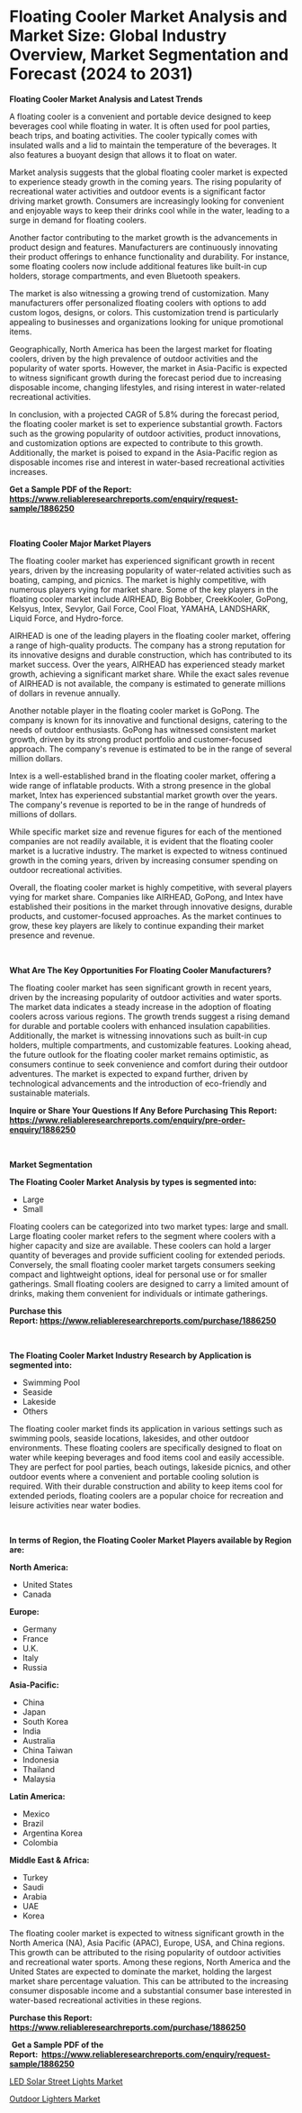 <p><h1>Floating Cooler Market Analysis and Market Size: Global Industry Overview, Market Segmentation and Forecast (2024 to 2031)</h1></p><p><strong>Floating Cooler Market Analysis and Latest Trends</strong></p>
<p><p>A floating cooler is a convenient and portable device designed to keep beverages cool while floating in water. It is often used for pool parties, beach trips, and boating activities. The cooler typically comes with insulated walls and a lid to maintain the temperature of the beverages. It also features a buoyant design that allows it to float on water.</p><p>Market analysis suggests that the global floating cooler market is expected to experience steady growth in the coming years. The rising popularity of recreational water activities and outdoor events is a significant factor driving market growth. Consumers are increasingly looking for convenient and enjoyable ways to keep their drinks cool while in the water, leading to a surge in demand for floating coolers.</p><p>Another factor contributing to the market growth is the advancements in product design and features. Manufacturers are continuously innovating their product offerings to enhance functionality and durability. For instance, some floating coolers now include additional features like built-in cup holders, storage compartments, and even Bluetooth speakers.</p><p>The market is also witnessing a growing trend of customization. Many manufacturers offer personalized floating coolers with options to add custom logos, designs, or colors. This customization trend is particularly appealing to businesses and organizations looking for unique promotional items.</p><p>Geographically, North America has been the largest market for floating coolers, driven by the high prevalence of outdoor activities and the popularity of water sports. However, the market in Asia-Pacific is expected to witness significant growth during the forecast period due to increasing disposable income, changing lifestyles, and rising interest in water-related recreational activities.</p><p>In conclusion, with a projected CAGR of 5.8% during the forecast period, the floating cooler market is set to experience substantial growth. Factors such as the growing popularity of outdoor activities, product innovations, and customization options are expected to contribute to this growth. Additionally, the market is poised to expand in the Asia-Pacific region as disposable incomes rise and interest in water-based recreational activities increases.</p></p>
<p><strong>Get a Sample PDF of the Report:&nbsp; <a href="https://www.reliableresearchreports.com/enquiry/request-sample/1886250">https://www.reliableresearchreports.com/enquiry/request-sample/1886250</a></strong></p>
<p>&nbsp;</p>
<p><strong>Floating Cooler Major Market Players</strong></p>
<p><p>The floating cooler market has experienced significant growth in recent years, driven by the increasing popularity of water-related activities such as boating, camping, and picnics. The market is highly competitive, with numerous players vying for market share. Some of the key players in the floating cooler market include AIRHEAD, Big Bobber, CreekKooler, GoPong, Kelsyus, Intex, Sevylor, Gail Force, Cool Float, YAMAHA, LANDSHARK, Liquid Force, and Hydro-force.</p><p>AIRHEAD is one of the leading players in the floating cooler market, offering a range of high-quality products. The company has a strong reputation for its innovative designs and durable construction, which has contributed to its market success. Over the years, AIRHEAD has experienced steady market growth, achieving a significant market share. While the exact sales revenue of AIRHEAD is not available, the company is estimated to generate millions of dollars in revenue annually.</p><p>Another notable player in the floating cooler market is GoPong. The company is known for its innovative and functional designs, catering to the needs of outdoor enthusiasts. GoPong has witnessed consistent market growth, driven by its strong product portfolio and customer-focused approach. The company's revenue is estimated to be in the range of several million dollars.</p><p>Intex is a well-established brand in the floating cooler market, offering a wide range of inflatable products. With a strong presence in the global market, Intex has experienced substantial market growth over the years. The company's revenue is reported to be in the range of hundreds of millions of dollars.</p><p>While specific market size and revenue figures for each of the mentioned companies are not readily available, it is evident that the floating cooler market is a lucrative industry. The market is expected to witness continued growth in the coming years, driven by increasing consumer spending on outdoor recreational activities.</p><p>Overall, the floating cooler market is highly competitive, with several players vying for market share. Companies like AIRHEAD, GoPong, and Intex have established their positions in the market through innovative designs, durable products, and customer-focused approaches. As the market continues to grow, these key players are likely to continue expanding their market presence and revenue.</p></p>
<p>&nbsp;</p>
<p><strong>What Are The Key Opportunities For Floating Cooler Manufacturers?</strong></p>
<p><p>The floating cooler market has seen significant growth in recent years, driven by the increasing popularity of outdoor activities and water sports. The market data indicates a steady increase in the adoption of floating coolers across various regions. The growth trends suggest a rising demand for durable and portable coolers with enhanced insulation capabilities. Additionally, the market is witnessing innovations such as built-in cup holders, multiple compartments, and customizable features. Looking ahead, the future outlook for the floating cooler market remains optimistic, as consumers continue to seek convenience and comfort during their outdoor adventures. The market is expected to expand further, driven by technological advancements and the introduction of eco-friendly and sustainable materials.</p></p>
<p><strong>Inquire or Share Your Questions If Any Before Purchasing This Report: <a href="https://www.reliableresearchreports.com/enquiry/pre-order-enquiry/1886250">https://www.reliableresearchreports.com/enquiry/pre-order-enquiry/1886250</a></strong></p>
<p>&nbsp;</p>
<p><strong>Market Segmentation</strong></p>
<p><strong>The Floating Cooler Market Analysis by types is segmented into:</strong></p>
<p><ul><li>Large</li><li>Small</li></ul></p>
<p><p>Floating coolers can be categorized into two market types: large and small. Large floating cooler market refers to the segment where coolers with a higher capacity and size are available. These coolers can hold a larger quantity of beverages and provide sufficient cooling for extended periods. Conversely, the small floating cooler market targets consumers seeking compact and lightweight options, ideal for personal use or for smaller gatherings. Small floating coolers are designed to carry a limited amount of drinks, making them convenient for individuals or intimate gatherings.</p></p>
<p><strong>Purchase this Report:&nbsp;<a href="https://www.reliableresearchreports.com/purchase/1886250">https://www.reliableresearchreports.com/purchase/1886250</a></strong></p>
<p>&nbsp;</p>
<p><strong>The Floating Cooler Market Industry Research by Application is segmented into:</strong></p>
<p><ul><li>Swimming Pool</li><li>Seaside</li><li>Lakeside</li><li>Others</li></ul></p>
<p><p>The floating cooler market finds its application in various settings such as swimming pools, seaside locations, lakesides, and other outdoor environments. These floating coolers are specifically designed to float on water while keeping beverages and food items cool and easily accessible. They are perfect for pool parties, beach outings, lakeside picnics, and other outdoor events where a convenient and portable cooling solution is required. With their durable construction and ability to keep items cool for extended periods, floating coolers are a popular choice for recreation and leisure activities near water bodies.</p></p>
<p>&nbsp;</p>
<p><strong>In terms of Region, the Floating Cooler Market Players available by Region are:</strong></p>
<p>
    <p> <strong> North America: </strong>
        <ul>
            <li>United States</li>
            <li>Canada</li>
        </ul>
        </p> 
    <p> <strong> Europe: </strong>
        <ul>
            <li>Germany</li>
            <li>France</li>
            <li>U.K.</li>
            <li>Italy</li>
            <li>Russia</li>
        </ul>
        </p> 
    <p> <strong> Asia-Pacific: </strong>
        <ul>
            <li>China</li>
            <li>Japan</li>
            <li>South Korea</li>
            <li>India</li>
            <li>Australia</li>
            <li>China Taiwan</li>
            <li>Indonesia</li>
            <li>Thailand</li>
            <li>Malaysia</li>
        </ul>
        </p> 
    <p> <strong> Latin America: </strong>
        <ul>
            <li>Mexico</li>
            <li>Brazil</li>
            <li>Argentina Korea</li>
            <li>Colombia</li>
        </ul>
        </p> 
    <p> <strong> Middle East & Africa: </strong>
        <ul>
            <li>Turkey</li>
            <li>Saudi</li>
            <li>Arabia</li>
            <li>UAE</li>
            <li>Korea</li>
        </ul>
    </p>
    </p>
<p><p>The floating cooler market is expected to witness significant growth in the North America (NA), Asia Pacific (APAC), Europe, USA, and China regions. This growth can be attributed to the rising popularity of outdoor activities and recreational water sports. Among these regions, North America and the United States are expected to dominate the market, holding the largest market share percentage valuation. This can be attributed to the increasing consumer disposable income and a substantial consumer base interested in water-based recreational activities in these regions.</p></p>
<p><strong>Purchase this Report: <a href="https://www.reliableresearchreports.com/purchase/1886250">https://www.reliableresearchreports.com/purchase/1886250</a></strong></p>
<p>&nbsp;<strong>Get a Sample PDF of the Report:&nbsp;&nbsp;<a href="https://www.reliableresearchreports.com/enquiry/request-sample/1886250">https://www.reliableresearchreports.com/enquiry/request-sample/1886250</a></strong></p>
<p><strong></strong></p>
<p><p><a href="https://github.com/Triciasol/Market-Research-Report-List-1/blob/main/led-solar-street-lights-market.md">LED Solar Street Lights Market</a></p><p><a href="https://github.com/chartsaturn/Market-Research-Report-List-1/blob/main/outdoor-lighters-market.md">Outdoor Lighters Market</a></p></p>